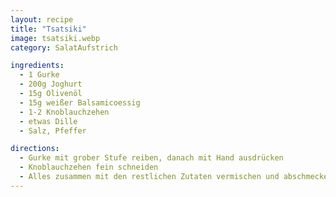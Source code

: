 ```yaml
---
layout: recipe
title: "Tsatsiki"
image: tsatsiki.webp
category: SalatAufstrich

ingredients:
  - 1 Gurke
  - 200g Joghurt
  - 15g Olivenöl
  - 15g weißer Balsamicoessig
  - 1-2 Knoblauchzehen
  - etwas Dille
  - Salz, Pfeffer

directions:
  - Gurke mit grober Stufe reiben, danach mit Hand ausdrücken
  - Knoblauchzehen fein schneiden
  - Alles zusammen mit den restlichen Zutaten vermischen und abschmecken
---
```

